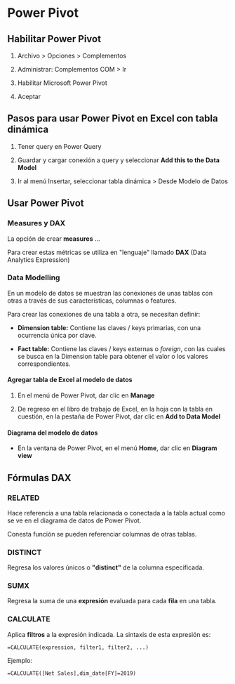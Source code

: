 # Power Pivot

## Habilitar Power Pivot

1. Archivo > Opciones > Complementos

2. Administrar: Complementos COM > Ir

3. Habilitar Microsoft Power Pivot

4. Aceptar

## Pasos para usar Power Pivot en Excel con tabla dinámica

1. Tener query en Power Query

2. Guardar y cargar conexión a query y seleccionar **Add this to the Data Model**

3. Ir al menú Insertar, seleccionar tabla dinámica > Desde Modelo de Datos

## Usar Power Pivot

### Measures y DAX

La opción de crear **measures** ...

Para crear estas métricas se utiliza en "lenguaje" llamado **DAX** (Data Analytics Expression)

### Data Modelling

En un modelo de datos se muestran las conexiones de unas tablas con otras a través de sus características, columnas o features.

Para crear las conexiones de una tabla a otra, se necesitan definir:

- **Dimension table:** Contiene las claves / keys primarias, con una ocurrencia única por clave.

- **Fact table:** Contiene las claves / keys externas o *foreign*, con las cuales se busca en la Dimension table para obtener el valor o los valores correspondientes.

#### Agregar tabla de Excel al modelo de datos

1. En el menú de Power Pivot, dar clic en **Manage**

2. De regreso en el libro de trabajo de Excel, en la hoja con la tabla en cuestión, en la pestaña de Power Pivot, dar clic en **Add to Data Model**

#### Diagrama del modelo de datos

- En la ventana de Power Pivot, en el menú **Home**, dar clic en **Diagram view**

## Fórmulas DAX

### RELATED

Hace referencia a una tabla relacionada o conectada a la tabla actual como se ve en el diagrama de datos de Power Pivot. 

Conesta función se pueden referenciar columnas de otras tablas.

### DISTINCT

Regresa los valores únicos o **"distinct"** de la columna especificada.

### SUMX

Regresa la suma de una **expresión** evaluada para cada **fila** en una tabla.

### CALCULATE

Aplica **filtros** a la expresión indicada. La sintaxis de esta expresión es:

```
=CALCULATE(expression, filter1, filter2, ...)
```

Ejemplo:

```
=CALCULATE([Net Sales],dim_date[FY]=2019)
```
